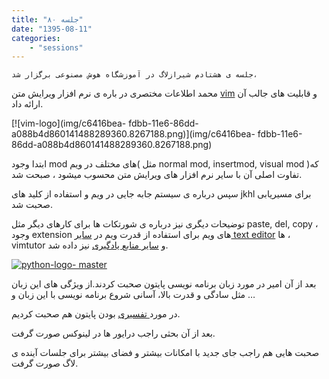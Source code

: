 ```yaml
---
title: "جلسه ۸۰"
date: "1395-08-11"
categories:
    - "sessions"
---
```

    جلسه ی هشتادم شیرازلاگ در آموزشگاه هوش مصنوعی برگزار شد،

محمد اطلاعات مختصری در باره ی نرم افزار ویرایش متن [vim](http://www.vim.org/)
و قابلیت های جالب آن ارائه داد.

[![vim-logo](img/c6416bea-
fdbb-11e6-86dd-a088b4d860141488289360.8267188.png)](img/c6416bea-
fdbb-11e6-86dd-a088b4d860141488289360.8267188.png)

ابتدا وجود mod های مختلف در ویم( مثل normal mod, insertmod, visual mod )که
تفاوت اصلی آن با سایر نرم افزار های ویرایش متن محسوب میشود ، صبحت شد.

سپس درباره ی سیستم جابه جایی در ویم و استفاده از کلید های jkhl برای مسیریابی
صحبت شد.

توضیحات دیگری نیز درباره ی شورتکات ها برای کارهای دیگر مثل paste, del, copy ،
وجود extension های ویم برای استفاده از قدرت ویم در [سایر text
editor](http://stackoverflow.com/questions/700186/text-editors-with-vim-mode)
ها ، vimtutor و [سایر منابع یادگیری](http://www.openvim.com/) نیز داده شد.

[![python-logo-
master](img/c6416f28-fdbb-11e6-86dd-a088b4d860141488289360.8267822.png)](img/c6416f28-fdbb-11e6-86dd-a088b4d860141488289360.8267822.png)

بعد از آن امیر در مورد زبان برنامه نویسی پایتون صحبت کردند.از ویژگی های این
زبان مثل سادگی و قدرت بالا‌، آسانی شروع برنامه نویسی با این زبان و …

در مورد[ تفسیری](https://en.wikipedia.org/wiki/Interpreted_language) بودن
پایتون هم صحبت کردیم.

بعد از آن بحثی راجب درایور ها در لینوکس صورت گرفت.

صحبت هایی هم راجب جای جدید با امکانات بیشتر و فضای بیشتر برای جلسات آینده ی
لاگ صورت گرفت.

